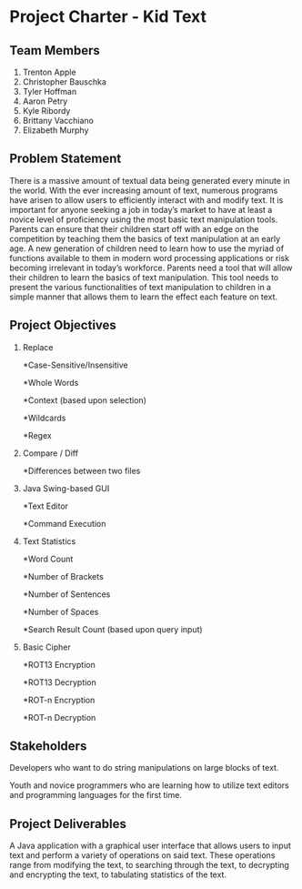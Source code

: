 Project Charter - Kid Text
=====

Team Members
------------------
1. Trenton Apple
2. Christopher Bauschka
3. Tyler Hoffman
4. Aaron Petry
5. Kyle Ribordy
6. Brittany Vacchiano
7. Elizabeth Murphy

Problem Statement
------------------
There is a massive amount of textual data being generated every minute in the world. With the ever increasing amount of text, numerous programs have arisen to allow users to efficiently interact with and modify text. It is important for anyone seeking a job in today’s market to have at least a novice level of proficiency using the most basic text manipulation tools. Parents can ensure that their children start off with an edge on the competition by teaching them the basics of text manipulation at an early age. A new generation of children need to learn how to use the myriad of functions available to them in modern word processing applications or risk becoming irrelevant in today’s workforce. Parents need a tool that will allow their children to learn the basics of text manipulation. This tool needs to present the various functionalities of text manipulation to children in a simple manner that allows them to learn the effect each feature on text.

Project Objectives
------------------
1. Replace

	*Case-Sensitive/Insensitive

	*Whole Words

	*Context (based upon selection)

	*Wildcards

	*Regex
2. Compare / Diff 

	*Differences between two files

3. Java Swing-based GUI

	*Text Editor

	*Command Execution
	
4. Text Statistics

	*Word Count

	*Number of Brackets

	*Number of Sentences

	*Number of Spaces

	*Search Result Count (based upon query input)

5. Basic Cipher

	*ROT13 Encryption

	*ROT13 Decryption

	*ROT-n Encryption

	*ROT-n Decryption
	
Stakeholders
------------------
Developers who want to do string manipulations on large blocks of text.

Youth and novice programmers who are learning how to utilize text editors and programming languages for the first time.

Project Deliverables
------------------
A Java application with a graphical user interface that allows users to input text and perform a variety of operations on said text. These operations range from modifying the text, to searching through the text, to decrypting and encrypting the text, to tabulating statistics of the text.
